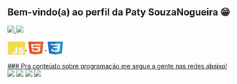 ## Bem-vindo(a) ao perfil da Paty SouzaNogueira 😁
<div>
  <a href="https://github.com/patysouzanogueira">
  <img height="180em" src="https://github-readme-stats.vercel.app/api?username=patysouzanogueira&show_icons=true&theme=tokyonight&include_all_commits=true&count_private=true"/>
  <img height="180em" src="https://github-readme-stats.vercel.app/api/top-langs/?username=patysouzanogueira&layout=compact&langs_count=6&theme=tokyonight"/>
</div>
  <div style="display: inline_block"><br>
    <img align="center" alt="Js" height="30" width="40" src="https://raw.githubusercontent.com/devicons/devicon/master/icons/javascript/javascript-plain.svg ">
    <img align="center" alt="HTML" height="30" width="40" src="https://raw.githubusercontent.com/devicons/devicon/master/icons/html5/html5-original.svg ">
    <img align="center" alt="CSS" height="30" width="40" src="https://raw.githubusercontent.com/devicons/devicon/master/icons/css3/css3-original.svg ">
</div>
  <br>
  ### Pra conteúdo sobre programação me segue a gente nas redes abaixo!
  <div>
    <a href="https://instagram.com/patricia.desouza.3572" target="_blank"><img src="https://img.shields.io/badge/-Instagram-%23E4405F?style=for-the- badge&logo=instagram&logoColor=white" target="_blank"></a>
    <a href="https://discord.gg/patricia.souz" target="_blank"><img src="https://img.shields.io/badge/Discord-7289DA?style=for-the-badge&logo= discord&logoColor=white" target="_blank"></a>  <a href = "patysouzanogueira24@gmail.com"><img src="https://img.shields.io/badge/-Gmail-%23333?style=for-the-badge&logo=gmail&logoColor=white" alvo ="_blank"></a>
    <a href="https://www.linkedin.com/in/patr%C3%ADcia-souzafrontend/" target="_blank"><img src="https://img.shields.io/badge/-LinkedIn-%230077B5?style= for-the-badge&logo=linkedin&logoColor=white" target="_blank"></a>
  </div>
